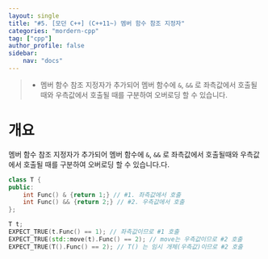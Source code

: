 ```yaml
---
layout: single
title: "#5. [모던 C++] (C++11~) 멤버 함수 참조 지정자"
categories: "mordern-cpp"
tag: ["cpp"]
author_profile: false
sidebar: 
    nav: "docs"
---
```


> * 멤버 함수 참조 지정자가 추가되어 멤버 함수에 `&`, `&&` 로 좌측값에서 호출될때와 우측값에서 호출될 때를 구분하여 오버로딩 할 수 있습니다.


# 개요

멤버 함수 참조 지정자가 추가되어 멤버 함수에 `&`, `&&` 로 좌측값에서 호출될때와 우측값에서 호출될 때를 구분하여 오버로딩 할 수 있습니다.다.

```cpp
class T {
public:
    int Func() & {return 1;} // #1. 좌측값에서 호출
    int Func() && {return 2;} // #2. 우측값에서 호출
};

T t;
EXPECT_TRUE(t.Func() == 1); // 좌측값이므로 #1 호출
EXPECT_TRUE(std::move(t).Func() == 2); // move는 우측값이므로 #2 호출
EXPECT_TRUE(T().Func() == 2); // T() 는 임시 개체(우측값)이므로 #2 호출  
```
